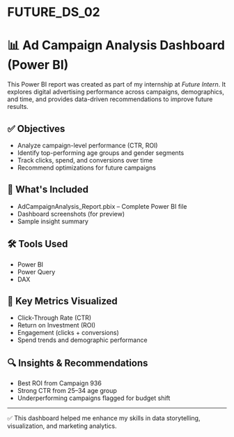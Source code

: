# FUTURE_DS_02
# 📊 Ad Campaign Analysis Dashboard (Power BI)

This Power BI report was created as part of my internship at *Future Intern*. It explores digital advertising performance across campaigns, demographics, and time, and provides data-driven recommendations to improve future results.

## ✅ Objectives
- Analyze campaign-level performance (CTR, ROI)
- Identify top-performing age groups and gender segments
- Track clicks, spend, and conversions over time
- Recommend optimizations for future campaigns

## 📁 What's Included
- AdCampaignAnalysis_Report.pbix – Complete Power BI file
- Dashboard screenshots (for preview)
- Sample insight summary

## 🛠 Tools Used
- Power BI
- Power Query
- DAX

## 📌 Key Metrics Visualized
- Click-Through Rate (CTR)
- Return on Investment (ROI)
- Engagement (clicks + conversions)
- Spend trends and demographic performance

## 🔍 Insights & Recommendations
- Best ROI from Campaign 936
- Strong CTR from 25–34 age group
- Underperforming campaigns flagged for budget shift

---

✅ This dashboard helped me enhance my skills in data storytelling, visualization, and marketing analytics.
